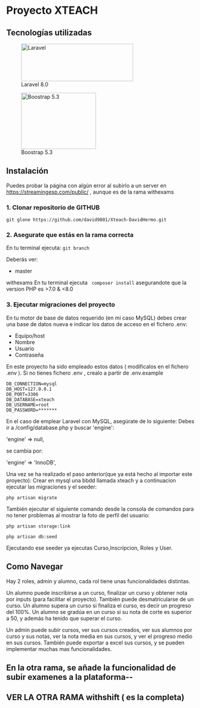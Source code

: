 

# Proyecto XTEACH


## Tecnologías utilizadas

<figure>
    <img src="https://raw.githubusercontent.com/laravel/art/master/logo-lockup/5%20SVG/2%20CMYK/1%20Full%20Color/laravel-logolockup-cmyk-red.svg"
         alt="Laravel" width="300" height="100">
    <figcaption>Laravel 8.0</figcaption>
</figure>

<figure>
    <img src="https://getbootstrap.com/docs/5.3/assets/brand/bootstrap-logo-shadow.png"
         alt="Boostrap 5.3" width="200" height="150">
    <figcaption>Boostrap 5.3</figcaption>
</figure>

## Instalación
Puedes probar la página con algún error al subirlo a un server en https://streamingesp.com/public/  , aunque es de la rama withexams

### 1. Clonar repositorio de GITHUB

`git glone https://github.com/david9801/Xteach-DavidHermo.git`

### 2. Asegurate que estás en la rama correcta 
En tu terminal ejecuta:
` git branch `

Deberás ver:      

* master

 withexams 
En tu terminal ejecuta 
` composer install`
asegurandote que la version PHP es >7.0 & <8.0

### 3. Ejecutar migraciones del proyecto

En tu motor de base de datos requerido (en mi caso MySQL) debes crear una base de datos nueva e indicar los datos de acceso en el fichero .env:
- Equipo/host
- Nombre 
- Usuario 
- Contraseña 

En este proyecto ha sido empleado estos datos ( modificalos en el fichero .env ). Si no tienes fichero .env , crealo a partir de .env.example

```
DB_CONNECTION=mysql
DB_HOST=127.0.0.1
DB_PORT=3306
DB_DATABASE=xteach
DB_USERNAME=root
DB_PASSWORD=*******
```

En el caso de emplear Laravel con MySQL, asegúrate de lo siguiente:
Debes ir a /config/database.php y buscar 'engine':

'engine' => null,

se cambia por:

'engine' => 'InnoDB',

Una vez se ha realizado el paso anterior(que ya está hecho al importar este proyecto):
Crear en mysql una bbdd llamada xteach y a continuacion ejecutar las migraciones y el seeder: 


`php artisan migrate`


También ejecutar el siguiente comando desde la consola de comandos para no tener problemas al mostrar la foto de perfil del usuario:


`php artisan storage:link`


`php artisan db:seed`

Ejecutando ese seeder ya ejecutas Curso,Inscripcion, Roles y User.

## Como Navegar
Hay 2 roles, admin y alumno, cada rol tiene unas funcionalidades distintas.



Un alumno puede inscribirse a un curso, finalizar un curso y obtener nota por inputs (para facilitar el proyecto). También puede desmatricularse de un curso.
Un alumno supera un curso si finaliza el curso, es decir un progreso del 100%. Un alumno se gradúa en un curso si su nota de corte es superior a 50, y además ha tenido que superar el curso.


Un admin puede subir cursos, ver sus cursos creados, ver sus alumnos por curso y sus notas, ver la nota media en sus cursos, y ver el progreso medio en sus cursos.
También puede exportar a excel sus cursos, y se pueden implementar muchas mas funcionalidades.

## En la otra rama, se añade la funcionalidad de subir examenes a la plataforma--
## VER LA OTRA RAMA withshift ( es la completa)


